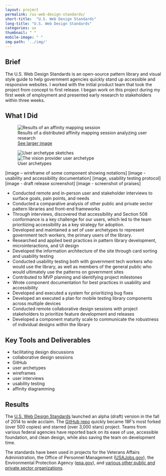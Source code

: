 ```yaml
---
layout: project
permalink: /us-web-design-standards/
short-title:  "U.S. Web Design Standards"
long-title: "U.S. Web Design Standards"
categories: ux
thumbnail: " " 
mobile-image: " "
img-path: '../img/'
---
```


## Brief ##

The U.S. Web Design Standards is an open-source pattern library and visual style guide to help government agencies quickly stand up accessible and responsive websites. I worked with the initial product team that took the project from concept to first release. I began work on this project during my first week of employment and presented early research to stakeholders within three weeks.

## What I Did ##

<figure>
	<img src="{{ page.img-path }}/wds-affinity-mapping.png" alt="Results of an affinity mapping session" />
	<figcaption>
		Results of a distributed affinity mapping session analyzing user research 
	</figcaption>
	<a href="{{ page.img-path }}/wds-affinity-mapping-large.png">See larger image</a>
</figure>

<figure>
	<img src="{{ page.img-path }}/wds-user-archetypes.png" alt="User archetype sketches">
	<img src="{{ page.img-path }}/wds-user-archetype-detail.png" alt="The vision provider user archetype">
	<figcaption>User archetypes</figcaption>
</figure>

[image – wireframe of some component showing notations]
[image - usability and accessibility documentation]
[image, usability testing protocol]
[image - draft release screenshot]
[image - screenshot of praises]


* Conducted remote and in-person user and stakeholder interviews to surface goals, pain points, and needs 
* Conducted a comparative analysis of other public and private sector pattern libraries and front-end frameworks
* Through interviews, discovered that accessibility and Section 508 conformance is a key challenge for our users, which led to the team prioritizing accessibility as a key strategy for adoption. 
* Developed and maintained a set of user archetypes to represent government tech workers, the primary users of the library.
* Researched and applied best practices in pattern library development, microinteractions, and UI design
* Developed the information architecture of the site through card sorting and usability testing
* Conducted usability testing both with government tech workers who would use the library, as well as members of the general public who would ultimately use the patterns on government sites
* Contributed to MVP planning and identifying project milestones
* Wrote component documentation for best practices in usability and accessibility
* Developed and executed a system for prioritizing bug fixes 
* Developed an executed a plan for mobile testing library components across multiple devices
* Conducted remote collaborative design sessions with project stakeholders to prioritize feature development and releases
* Developed a component maturity scale to communicate the robustness of individual designs within the library


## Key Tools and Deliverables ##
<ul class="skill-pills">
	<li>facilitating design discussions</li>
	<li>collaborative design sessions</li>
	<li>GitHub</li>
	<li>user archetypes</li>
	<li>wireframes</li>
	<li>user interviews</li>
	<li>usability testing</li>
	<li>affinity diagramming</li>
</ul>

## Results ##

The [U.S. Web Design Standards](https://standards.usa.gov) launched an alpha (draft) version in the fall of 2014 to wide acclaim. The [GitHub repo](https://github.com/18F/web-design-standards) quickly became 18F’s most forked (over 500 copies) and starred (over 3,000 stars) project. Teams from various federal agencies have reported back on its ease of use, accessible foundation, and clean design, while also saving the team on development time. 

The standards have been used in projects for the Veterans Affairs Administration, the Office of Personnel Management ([USAJobs.gov](https://www.usajobs.gov)), the Environmental Protection Agency ([epa.gov](https://www.epa.gov)), and [various other public and private sector organizations](https://github.com/18F/web-design-standards/blob/staging/WHO_IS_USING_USWDS.md).
